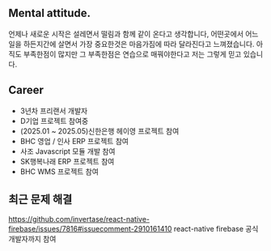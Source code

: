 ## Mental attitude.
언제나 새로운 시작은 설레면서 떨림과 함께 같이 온다고 생각합니다,
어떤곳에서 어느일을 하든지간에 살면서 가장 중요한것은 마음가짐에 따라 달라진다고 느껴졌습니다.
아직도 부족한점이 많지만 그 부족한점은 연습으로 매꿔야한다고 저는 그렇게 믿고 있습니다.

## Career
- 3년차 프리랜서 개발자
- D기업 프로젝트 참여중 
- (2025.01 ~ 2025.05)신한은행 헤이영 프로젝트 참여 
- BHC 영업 / 인사 ERP 프로젝트 참여 
- 사조 Javascript 모듈 개발 참여 
- SK행복나래 ERP 프로젝트 참여 
- BHC WMS 프로젝트 참여

## 최근 문제 해결
https://github.com/invertase/react-native-firebase/issues/7816#issuecomment-2910161410
react-native firebase 공식개발자까지 참여

<!--
**devdongwoo/devdongwoo** is a ✨ _special_ ✨ repository because its `README.md` (this file) appears on your GitHub profile.

Here are some ideas to get you started:

- 🔭 I’m currently working on ...
- 🌱 I’m currently learning ...
- 👯 I’m looking to collaborate on ...
- 🤔 I’m looking for help with ...
- 💬 Ask me about ...
- 📫 How to reach me: ...
- 😄 Pronouns: ...
- ⚡ Fun fact: ...
-->
